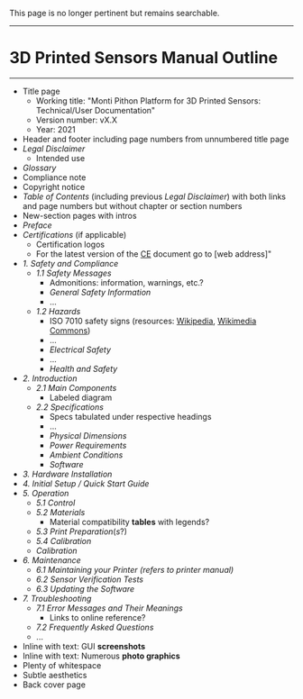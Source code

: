 This page is no longer pertinent but remains searchable.

----

# 3D Printed Sensors Manual Outline

----

-  Title page
     -  Working title: "Monti Pithon Platform for 3D Printed Sensors: Technical/User Documentation"
     -  Version number: vX.X
     -  Year: 2021
 -  Header and footer including page numbers from unnumbered title page
 -  *Legal Disclaimer*
     -  Intended use
 -  *Glossary*
 -  Compliance note
 -  Copyright notice
 -  *Table of Contents* (including previous *Legal Disclaimer*) with both links and page numbers but without chapter or section numbers
 -  New-section pages with intros
 -  *Preface*
 -  *Certifications* (if applicable)
     -  Certification logos
     -  For the latest version of the [CE](https://ec.europa.eu/growth/single-market/ce-marking/) document go to \[web address\]"
 -  *1. Safety and Compliance*
     -  *1.1 Safety Messages*
         -  Admonitions: information, warnings, etc.?
         -  *General Safety Information*
         -  ...
     -  *1.2 Hazards*
         -  ISO 7010 safety signs (resources: [Wikipedia](https://en.wikipedia.org/wiki/ISO_7010), [Wikimedia Commons](https://commons.wikimedia.org/wiki/Category:ISO_7010_safety_signs_(vector_drawings)))
         -  ...
         -  *Electrical Safety*
         -  ...
         -  *Health and Safety*
 -  *2. Introduction*
     -  *2.1 Main Components*
         -  Labeled diagram
     -  *2.2 Specifications*
         -  Specs tabulated under respective headings
         -  ...
         -  *Physical Dimensions*
         -  *Power Requirements*
         -  *Ambient Conditions*
         -  *Software*
 -  *3. Hardware Installation*
 -  *4. Initial Setup / Quick Start Guide*
 -  *5. Operation*
     -  *5.1 Control*
     -  *5.2 Materials*
         -  Material compatibility **tables** with legends?
     -  *5.3 Print Preparation*(*s*?)
     -  *5.4 Calibration*
     -  *Calibration*
 -  *6. Maintenance*
     -  *6.1 Maintaining your Printer (refers to printer manual)*
     -  *6.2 Sensor Verification Tests*
     -  *6.3 Updating the Software*
 -  *7. Troubleshooting*
     -  *7.1 Error Messages and Their Meanings*
         -  Links to online reference?
     -  *7.2 Frequently Asked Questions*
     -  ...
 -  Inline with text: GUI **screenshots**
 -  Inline with text: Numerous **photo graphics**
 -  Plenty of whitespace
 -  Subtle aesthetics
 -  Back cover page
